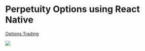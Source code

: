 # Perpetuity Options using React Native
<p>
  <a href="https://www.youtube.com/playlist?list=PLYBvEAka-q1hJuwRPYQPlEBBRm7_qGw_2">Options Trading</a>
</p>
<img src="perpetuity-icon-teal.png" />
